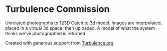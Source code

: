 Turbulence Commission
====================

Unrelated photographs to [123D Catch to 3d model](http://www.123dapp.com/catch). Images are interpolated, placed in a virtual 3d space, then uploaded. A model of what the system thinks we've photographed is returned.

Created with generous support from [Turbulence.org](http://turbulence.org/).
